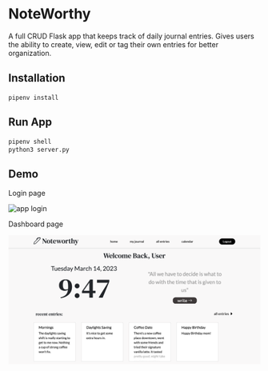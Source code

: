 # NoteWorthy
A full CRUD Flask app that keeps track of daily journal entries. Gives users the ability to create, view, edit or tag their own entries for better organization.

## Installation
```
pipenv install
```

## Run App
```
pipenv shell
python3 server.py
```

## Demo

Login page

![app login](assets/demo_login.png)

Dashboard page

![app dashboard](assets/demo_dash.png)